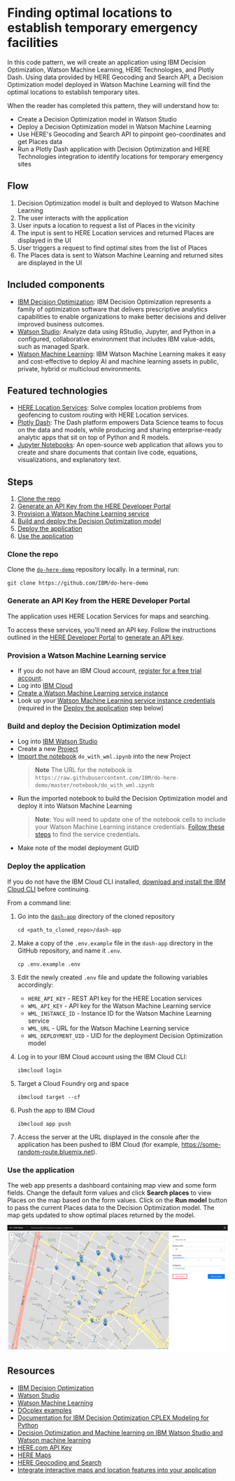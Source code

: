 # Finding optimal locations to establish temporary emergency facilities

In this code pattern, we will create an application using IBM Decision Optimization, Watson Machine Learning, HERE Technologies, and Plotly Dash. Using data provided by HERE Geocoding and Search API, a Decision Optimization model deployed in Watson Machine Learning will find the optimal locations to establish temporary sites.

When the reader has completed this pattern, they will understand how to:

- Create a Decision Optimization model in Watson Studio
- Deploy a Decision Optimization model in Watson Machine Learning
- Use HERE's Geocoding and Search API to pinpoint geo-coordinates and get Places data
- Run a Plotly Dash application with Decision Optimization and HERE Technologies integration to identify locations for temporary emergency sites


## Flow

1. Decision Optimization model is built and deployed to Watson Machine Learning
1. The user interacts with the application
1. User inputs a location to request a list of Places in the vicinity
1. The input is sent to HERE Location services and returned Places are displayed in the UI
1. User triggers a request to find optimal sites from the list of Places
1. The Places data is sent to Watson Machine Learning and returned sites are displayed in the UI


## Included components

- [IBM Decision Optimization](https://www.ibm.com/analytics/decision-optimization): IBM Decision Optimization represents a family of optimization software that delivers prescriptive analytics capabilities to enable organizations to make better decisions and deliver improved business outcomes.
- [Watson Studio](https://www.ibm.com/cloud/watson-studio): Analyze data using RStudio, Jupyter, and Python in a configured, collaborative environment that includes IBM value-adds, such as managed Spark.
- [Watson Machine Learning](https://www.ibm.com/cloud/machine-learning): IBM Watson Machine Learning makes it easy and cost-effective to deploy AI and machine learning assets in public, private, hybrid or multicloud environments.


## Featured technologies

- [HERE Location Services](https://www.here.com/products/location-based-services): Solve complex location problems from geofencing to custom routing with HERE Location services.
- [Plotly Dash](https://plotly.com/dash/): The Dash platform empowers Data Science teams to focus on the data and models, while producing and sharing enterprise-ready analytic apps that sit on top of Python and R models.
- [Jupyter Notebooks](https://jupyter.org/): An open-source web application that allows you to create and share documents that contain live code, equations, visualizations, and explanatory text.


## Steps

1. [Clone the repo](#clone-the-repo)
1. [Generate an API Key from the HERE Developer Portal](#generate-an-api-key-from-the-here-developer-portal)
1. [Provision a Watson Machine Learning service](#provision-a-watson-machine-learning-service)
1. [Build and deploy the Decision Optimization model](#build-and-deploy-the-decision-optimization-model)
1. [Deploy the application](#deploy-the-application)
1. [Use the application](#use-the-application)


### Clone the repo

Clone the [`do-here-demo`](https://github.com/IBM/do-here-demo) repository locally. In a terminal, run:

```shell
git clone https://github.com/IBM/do-here-demo
```

### Generate an API Key from the HERE Developer Portal

The application uses HERE Location Services for maps and searching.

To access these services, you'll need an API key. Follow the instructions outlined in the [HERE Developer Portal](https://developer.here.com/sign-up) to [generate an API key](https://developer.here.com/documentation/authentication/dev_guide/topics/api-key-credentials.html).

### Provision a Watson Machine Learning service

- If you do not have an IBM Cloud account, [register for a free trial account](https://cloud.ibm.com/registration).
- Log into [IBM Cloud](https://cloud.ibm.com/login)
- [Create a Watson Machine Learning service instance](https://cloud.ibm.com/catalog/services/machine-learning)
- Look up your [Watson Machine Learning service instance credentials](https://dataplatform.cloud.ibm.com/docs/content/wsj/analyze-data/ml-get-wml-credentials.html) (required in the [Deploy the application](#deploy-the-application) step below)

### Build and deploy the Decision Optimization model

- Log into [IBM Watson Studio](https://dataplatform.cloud.ibm.com/)
- Create a new [Project](https://dataplatform.cloud.ibm.com/docs/content/wsj/getting-started/projects.html)
- [Import the notebook](https://dataplatform.cloud.ibm.com/docs/content/wsj/analyze-data/creating-notebooks.html) `do_with_wml.ipynb` into the new Project  
    > **Note** The URL for the notebook is  
    > `https://raw.githubusercontent.com/IBM/do-here-demo/master/notebook/do_with_wml.ipynb`
- Run the imported notebook to build the Decision Optimization model and deploy it into Watson Machine Learning
    > **Note**: You will need to update one of the notebook cells to include your Watson Machine Learning instance credentials. [Follow these steps](https://dataplatform.cloud.ibm.com/docs/content/wsj/analyze-data/ml-get-wml-credentials.html) to find the service credentials.
- Make note of the model deployment GUID

### Deploy the application

If you do not have the IBM Cloud CLI installed, [download and install the IBM Cloud CLI](https://www.ibm.com/cloud/cli) before continuing.

From a command line:

1. Go into the [`dash-app`](https://github.com/IBM/do-here-demo/blob/master/dash-app/) directory of the cloned repository

    ```shell
    cd <path_to_cloned_repo>/dash-app
    ```

1. Make a copy of the `.env.example` file in the `dash-app` directory in the GitHub repository, and name it `.env`.

    ```shell
    cp .env.example .env
    ```

1. Edit the newly created `.env` file and update the following variables accordingly:

    - `HERE_API_KEY` - REST API key for the HERE Location services
    - `WML_API_KEY` - API key for the Watson Machine Learning service
    - `WML_INSTANCE_ID` - Instance ID for the Watson Machine Learning service
    - `WML_URL` - URL for the Watson Machine Learning service
    - `WML_DEPLOYMENT_UID` - UID for the deployment Decision Optimization model

1. Log in to your IBM Cloud account using the IBM Cloud CLI:
    ```shell
    ibmcloud login
    ```
1. Target a Cloud Foundry org and space
    ```shell
    ibmcloud target --cf
    ```
1. Push the app to IBM Cloud
    ```shell
    ibmcloud app push
    ```
1. Access the server at the URL displayed in the console after the application has been pushed to IBM Cloud (for example, https://some-random-route.bluemix.net).

### Use the application

The web app presents a dashboard containing map view and some form fields. Change the default form values and click **Search places** to view Places on the map based on the form values. Click on the **Run model** button to pass the current Places data to the Decision Optimization model. The map gets updated to show optimal places returned by the model.

![app screenshot](doc/source/images/app-screenshot.png)


## Resources

- [IBM Decision Optimization](https://www.ibm.com/analytics/decision-optimization)
- [Watson Studio](https://www.ibm.com/cloud/watson-studio)
- [Watson Machine Learning](https://www.ibm.com/cloud/machine-learning)
- [DOcplex examples](https://github.com/IBMDecisionOptimization/docplex-examples)
- [Documentation for IBM Decision Optimization CPLEX Modeling for Python](https://ibmdecisionoptimization.github.io/docplex-doc/)
- [Decision Optimization and Machine learning on IBM Watson Studio and Watson machine learning](https://github.com/nmdoshi/HandsOnLabDOWS)
- [HERE.com API Key](https://developer.here.com/sign-up)
- [HERE Maps](https://developer.here.com/products/maps)
- [HERE Geocoding and Search](https://developer.here.com/products/geocoding-and-search)
- [Integrate interactive maps and location features into your application](https://developer.here.com/documentation/)
